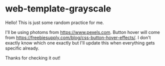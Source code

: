 # web-template-grayscale

Hello! This is just some random practice for me.

I'll be using photoms from https://www.pexels.com.
Button hover will come from https://freebiesupply.com/blog/css-button-hover-effects/. I don't exactly know which one exactly but I'll update this when everything gets specific already.

Thanks for checking it out!
